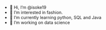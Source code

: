 - 👋 Hi, I’m @isoke19
- 👀 I’m interested in fashion.
- 🌱 I’m currently learning python, SQL and Java
- 💞️ I’m working on data science

<!---
isoke19/isoke19 is a ✨ special ✨ repository because its `README.md` (this file) appears on your GitHub profile.
You can click the Preview link to take a look at your changes.
--->
